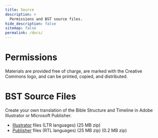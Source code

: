 ```yaml
---
title: Source
description: >
  Permissions and BST source files.
hide_description: false
sitemap: false
permalink: /docs/
---
```


# Permissions
Materials are provided free of charge, are marked with the Creative Commons logo, and can be printed, copied, and distributed.

# BST Source Files
Create your own translation of the Bible Structure and Timeline in Adobe Illustrator or Microsoft Publisher.

* [Illustrator]() files (LTR languages) <span class="icon-file-zip"></span> (25 MB zip)
* [Publisher]() files (RTL languages) <span class="icon-file-zip"></span> (25 MB zip) (0.2 MB zip)